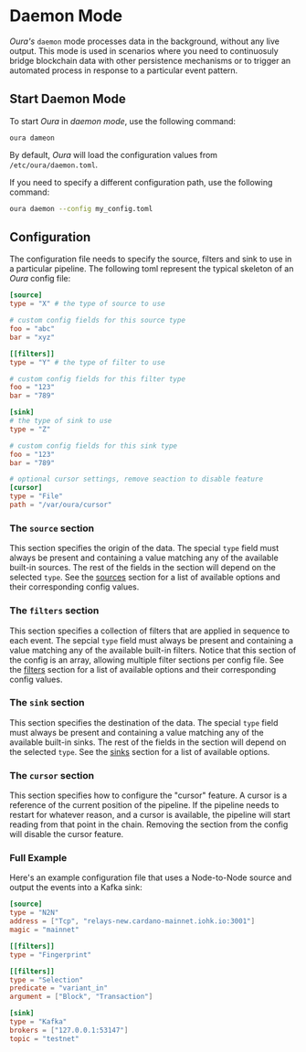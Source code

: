 # Daemon Mode

_Oura's_ `daemon` mode processes data in the background, without any live output. This mode is used in scenarios where you need to continuosuly bridge blockchain data with other persistence mechanisms or to trigger an automated process in response to a particular event pattern.

## Start Daemon Mode

To start _Oura_ in _daemon mode_, use the following command:

```
oura dameon
```

By default, _Oura_ will load the configuration values from `/etc/oura/daemon.toml`.

If you need to specify a different configuration path, use the following command:

```sh
oura daemon --config my_config.toml
```

## Configuration

The configuration file needs to specify the source, filters and sink to use in a particular pipeline. The following toml represent the typical skeleton of an _Oura_ config file:

```toml
[source]
type = "X" # the type of source to use

# custom config fields for this source type
foo = "abc"
bar = "xyz"

[[filters]]
type = "Y" # the type of filter to use

# custom config fields for this filter type
foo = "123"
bar = "789"

[sink]
# the type of sink to use
type = "Z"

# custom config fields for this sink type
foo = "123"
bar = "789"

# optional cursor settings, remove seaction to disable feature
[cursor]
type = "File"
path = "/var/oura/cursor"
```

### The `source` section

This section specifies the origin of the data. The special `type` field must always be present and containing a value matching any of the available built-in sources. The rest of the fields in the section will depend on the selected `type`. See the [sources](../sources/index.md) section for a list of available options and their corresponding config values.

### The `filters` section

This section specifies a collection of filters that are applied in sequence to each event. The sepcial `type` field must always be present and containing a value matching any of the available built-in filters. Notice that this section of the config is an array, allowing multiple filter sections per config file. See the [filters](../filters/index.md) section for a list of available options and their corresponding config values.

### The `sink` section

This section specifies the destination of the data. The special `type` field must always be present and containing a value matching any of the available built-in sinks. The rest of the fields in the section will depend on the selected `type`. See the [sinks](../sinks/index.md) section for a list of available options.

### The `cursor` section

This section specifies how to configure the "cursor" feature. A cursor is a reference of the current position of the pipeline. If the pipeline needs to restart for whatever reason, and a cursor is available, the pipeline will start reading from that point in the chain. Removing the section from the config will disable the cursor feature.

### Full Example

Here's an example configuration file that uses a Node-to-Node source and output the events into a Kafka sink:

```toml
[source]
type = "N2N"
address = ["Tcp", "relays-new.cardano-mainnet.iohk.io:3001"]
magic = "mainnet"

[[filters]]
type = "Fingerprint"

[[filters]]
type = "Selection"
predicate = "variant_in"
argument = ["Block", "Transaction"]

[sink]
type = "Kafka"
brokers = ["127.0.0.1:53147"]
topic = "testnet"
```
